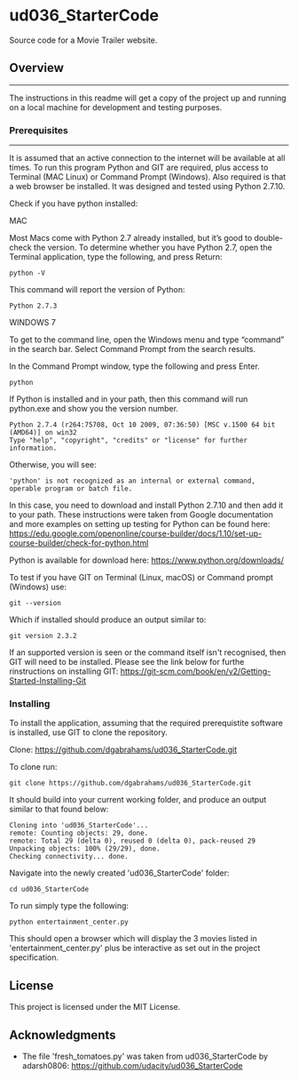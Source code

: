 # ud036_StarterCode
Source code for a Movie Trailer website.

## Overview
---

The instructions in this readme will get a copy of the project up and running on a local machine for development and testing purposes.

### Prerequisites
---

It is assumed that an active connection to the internet will be available at all times. To run this program Python and GIT are required, plus access to Terminal (MAC Linux) or Command Prompt (Windows). Also required is that a web browser be installed. It was designed and tested using Python 2.7.10.

Check if you have python installed:

MAC

Most Macs come with Python 2.7 already installed, but it’s good to double-check the version. To determine whether you have Python 2.7, open the Terminal application, type the following, and press Return:
```
python -V
```

This command will report the version of Python:
```
Python 2.7.3
```


WINDOWS 7

To get to the command line, open the Windows menu and type “command” in the search bar. Select Command Prompt from the search results.

In the Command Prompt window, type the following and press Enter.
```
python
```

If Python is installed and in your path, then this command will run python.exe and show you the version number.
```
Python 2.7.4 (r264:75708, Oct 10 2009, 07:36:50) [MSC v.1500 64 bit (AMD64)] on win32
Type "help", "copyright", "credits" or "license" for further information.
```

Otherwise, you will see:
```
'python' is not recognized as an internal or external command, operable program or batch file.
```

In this case, you need to download and install Python 2.7.10 and then add it to your path. These instructions were taken from Google documentation and more examples on setting up testing for Python can be found here:
https://edu.google.com/openonline/course-builder/docs/1.10/set-up-course-builder/check-for-python.html

Python is available for download here:
https://www.python.org/downloads/


To test if you have GIT on Terminal (Linux, macOS) or Command prompt (Windows) use:
```
git --version 
```

Which if installed should produce an output similar to:
```
git version 2.3.2
```

If an supported version is seen or the command itself isn't recognised, then GIT will need to be installed. Please see the link below for furthe rinstructions on installing GIT:
https://git-scm.com/book/en/v2/Getting-Started-Installing-Git


### Installing

To install the application, assuming that the required prerequistite software is installed, use GIT to clone the repository.

Clone: https://github.com/dgabrahams/ud036_StarterCode.git

To clone run:
```
git clone https://github.com/dgabrahams/ud036_StarterCode.git
```

It should build into your current working folder, and produce an output similar to that found below:
```
Cloning into 'ud036_StarterCode'...
remote: Counting objects: 29, done.
remote: Total 29 (delta 0), reused 0 (delta 0), pack-reused 29
Unpacking objects: 100% (29/29), done.
Checking connectivity... done.
```

Navigate into the newly created 'ud036_StarterCode' folder:
```
cd ud036_StarterCode
```

To run simply type the following:
```
python entertainment_center.py
```

This should open a browser which will display the 3 movies listed in 'entertainment_center.py' plus be interactive as set out in the project specification.

## License

This project is licensed under the MIT License.

## Acknowledgments

* The file 'fresh_tomatoes.py' was taken from ud036_StarterCode by adarsh0806:  https://github.com/udacity/ud036_StarterCode

